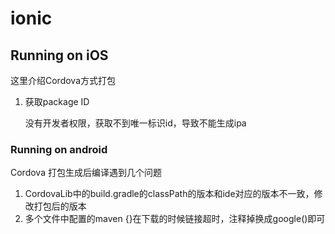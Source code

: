 # ionic

## Running on iOS

这里介绍Cordova方式打包

1. 获取package ID

   没有开发者权限，获取不到唯一标识id，导致不能生成ipa

### Running on android

Cordova 打包生成后编译遇到几个问题

1. CordovaLib中的build.gradle的classPath的版本和ide对应的版本不一致，修改打包后的版本
2. 多个文件中配置的maven {}在下载的时候链接超时，注释掉换成google()即可